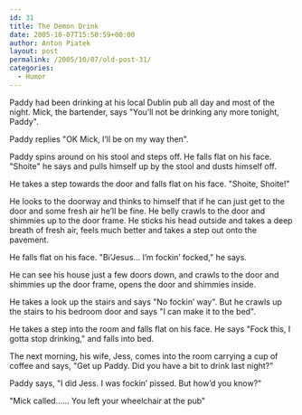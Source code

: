 ```yaml
---
id: 31
title: The Demon Drink
date: 2005-10-07T15:50:59+00:00
author: Anton Piatek
layout: post
permalink: /2005/10/07/old-post-31/
categories:
  - Humor
---
```

Paddy had been drinking at his local Dublin pub all day and most of the night. Mick, the bartender, says "You&#8217;ll not be drinking any more tonight, Paddy".

Paddy replies "OK Mick, I&#8217;ll be on my way then".

Paddy spins around on his stool and steps off. He falls flat on his face. "Shoite" he says and pulls himself up by the stool and dusts himself off.

He takes a step towards the door and falls flat on his face. "Shoite, Shoite!"

He looks to the doorway and thinks to himself that if he can just get to the door and some fresh air he&#8217;ll be fine. He belly crawls to the door and shimmies up to the door frame. He sticks his head outside and takes a deep breath of fresh air, feels much better and takes a step out onto the pavement.

He falls flat on his face. "Bi&#8217;Jesus&#8230; I&#8217;m fockin&#8217; focked," he says.

He can see his house just a few doors down, and crawls to the door and shimmies up the door frame, opens the door and shimmies inside.

He takes a look up the stairs and says "No fockin&#8217; way". But he crawls up the stairs to his bedroom door and says "I can make it to the bed".

He takes a step into the room and falls flat on his face. He says "Fock this, I gotta stop drinking," and falls into bed.

The next morning, his wife, Jess, comes into the room carrying a cup of coffee and says, "Get up Paddy. Did you have a bit to drink last night?"

Paddy says, "I did Jess. I was fockin&#8217; pissed. But how&#8217;d you know?"

"Mick called&#8230;&#8230; You left your wheelchair at the pub"